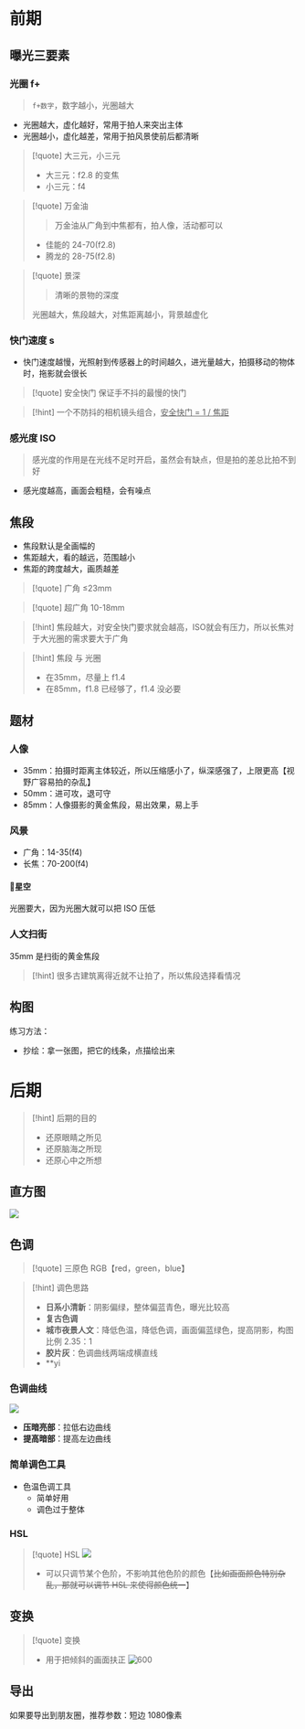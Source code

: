 # 前期
## 曝光三要素
### 光圈 f+
>`f+数字`，数字越小，光圈越大

- 光圈越大，虚化越好，常用于拍人来突出主体
- 光圈越小，虚化越差，常用于拍风景使前后都清晰

>[!quote] 大三元，小三元
>- 大三元：f2.8 的变焦
>- 小三元：f4

>[!quote] 万金油
>>万金油从广角到中焦都有，拍人像，活动都可以
>
>- 佳能的 24-70(f2.8)
>- 腾龙的 28-75(f2.8)

>[!quote] 景深
>>清晰的景物的深度
>
>光圈越大，焦段越大，对焦距离越小，背景越虚化

### 快门速度 s
- 快门速度越慢，光照射到传感器上的时间越久，进光量越大，拍摄移动的物体时，拖影就会很长

>[!quote] 安全快门
>保证手不抖的最慢的快门

>[!hint] 一个不防抖的相机镜头组合，<u>安全快门 = 1 / 焦距</u>

### 感光度 ISO
>感光度的作用是在光线不足时开启，虽然会有缺点，但是拍的差总比拍不到好

- 感光度越高，画面会粗糙，会有噪点

## 焦段
- 焦段默认是全画幅的
- 焦距越大，看的越远，范围越小
- 焦距的跨度越大，画质越差

>[!quote] 广角
>≤23mm

>[!quote] 超广角
>10-18mm

>[!hint] 焦段越大，对安全快门要求就会越高，ISO就会有压力，所以长焦对于大光圈的需求要大于广角

>[!hint] 焦段 与 光圈
>- 在35mm，尽量上 f1.4
>- 在85mm，f1.8 已经够了，f1.4 没必要
## 题材
### 人像
- 35mm：拍摄时距离主体较近，所以压缩感小了，纵深感强了，上限更高【视野广容易拍的杂乱】
- 50mm：进可攻，退可守
- 85mm：人像摄影的黄金焦段，易出效果，易上手

### 风景
- 广角：14-35(f4)
- 长焦：70-200(f4)

#### 🔘星空
光圈要大，因为光圈大就可以把 ISO 压低

### 人文扫街
35mm 是扫街的黄金焦段

>[!hint] 很多古建筑离得近就不让拍了，所以焦段选择看情况

## 构图
练习方法：
- 抄绘：拿一张图，把它的线条，点描绘出来

# 后期
>[!hint] 后期的目的
>- 还原眼睛之所见
>- 还原脑海之所现
>- 还原心中之所想

## 直方图
![](https://obsidian-1307744200.cos.ap-guangzhou.myqcloud.com/%E5%9B%BE%E7%89%87/202406092048600.jpeg)

## 色调
>[!quote] 三原色
>RGB【red，green，blue】

>[!hint] 调色思路
>- **日系小清新**：阴影偏绿，整体偏蓝青色，曝光比较高
>- **复古色调**
>- **城市夜景人文**：降低色温，降低色调，画面偏蓝绿色，提高阴影，构图比例 2.35：1
>- **胶片灰**：色调曲线两端成横直线
>- **yi

### 色调曲线
![](https://obsidian-1307744200.cos.ap-guangzhou.myqcloud.com/%E5%9B%BE%E7%89%87/202406092052781.jpeg)

- **压暗亮部**：拉低右边曲线
- **提高暗部**：提高左边曲线

### 简单调色工具
- 色温色调工具
	- 简单好用
	- 调色过于整体

### HSL
>[!quote] HSL
>![](https://obsidian-1307744200.cos.ap-guangzhou.myqcloud.com/%E5%9B%BE%E7%89%87/202406092056829.png)
>- 可以只调节某个色阶，不影响其他色阶的颜色【~~比如画面颜色特别杂乱，那就可以调节 HSL 来使得颜色统一~~】

## 变换
>[!quote] 变换 
>- 用于把倾斜的画面扶正
>![600](https://obsidian-1307744200.cos.ap-guangzhou.myqcloud.com/%E5%9B%BE%E7%89%87/202403201552151.png)

## 导出
如果要导出到朋友圈，推荐参数：短边 1080像素
















